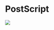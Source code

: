 # PostScript
![](https://mir-s3-cdn-cf.behance.net/project_modules/disp/b3cc318128899.560b7b69dfaf3.png)
